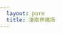```yaml
---
  layout: pure
  title: 潼南养猪场
---
```


<style>
body,html{
  height: 100%;
  margin: 0;
  padding: 0;
  
}
#panorama {
  width: 100%;
  height: 100%;
}
</style>
<link rel="stylesheet" href="/resource/2022/pannellum.css"/>
<script src="/resource/2022/pannellum.js"></script>
<div id="panorama"></div>
<script>
  pannellum.viewer('panorama', {
    "type": "equirectangular",
    "panorama": "/resource/2023/tn_yzc_para.jpg",
    autoLoad: true,
    pitch :10,

  });
</script>
